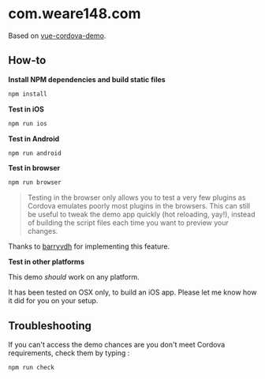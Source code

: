 # com.weare148.com

Based on [vue-cordova-demo](https://github.com/kartsims/vue-cordova-demo).

## How-to

**Install NPM dependencies and build static files**

``` bash
npm install
```

**Test in iOS**

``` bash
npm run ios
```
**Test in Android**

``` bash
npm run android
```

**Test in browser**

``` bash
npm run browser
```

> Testing in the browser only allows you to test a very few plugins as Cordova emulates poorly most plugins in the browsers. This can still be useful to tweak the demo app quickly (hot reloading, yay!), instead of building the script files each time you want to preview your changes.

Thanks to [barryvdh](https://github.com/barryvdh) for implementing this feature.

**Test in other platforms**

This demo *should* work on any platform.

It has been tested on OSX only, to build an iOS app. Please let me know how it did for you on your setup.

## Troubleshooting

If you can't access the demo chances are you don't meet Cordova requirements, check them by typing :

``` bash
npm run check
```
